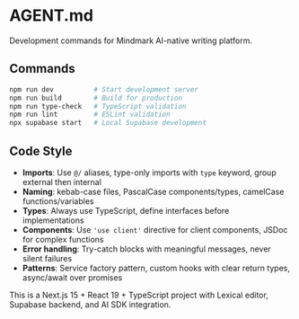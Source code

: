 # AGENT.md

Development commands for Mindmark AI-native writing platform.

## Commands

```bash
npm run dev          # Start development server
npm run build        # Build for production  
npm run type-check   # TypeScript validation
npm run lint         # ESLint validation
npx supabase start   # Local Supabase development
```

## Code Style

- **Imports**: Use `@/` aliases, type-only imports with `type` keyword, group external then internal
- **Naming**: kebab-case files, PascalCase components/types, camelCase functions/variables
- **Types**: Always use TypeScript, define interfaces before implementations
- **Components**: Use `'use client'` directive for client components, JSDoc for complex functions
- **Error handling**: Try-catch blocks with meaningful messages, never silent failures
- **Patterns**: Service factory pattern, custom hooks with clear return types, async/await over promises

This is a Next.js 15 + React 19 + TypeScript project with Lexical editor, Supabase backend, and AI SDK integration.
